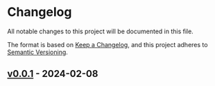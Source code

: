 # Changelog

All notable changes to this project will be documented in this file.

The format is based on [Keep a Changelog][],
and this project adheres to [Semantic Versioning][].


## [v0.0.1](https://github.com/mishamyrt/go-lunch/releases/tag/v0.0.1) - 2024-02-08
[keep a changelog]: https://keepachangelog.com/en/1.0.0/
[semantic versioning]: https://semver.org/spec/v2.0.0.html
[Unreleased]: https://github.com/mishamyrt/go-lunch/compare/v0.0.1...HEAD
